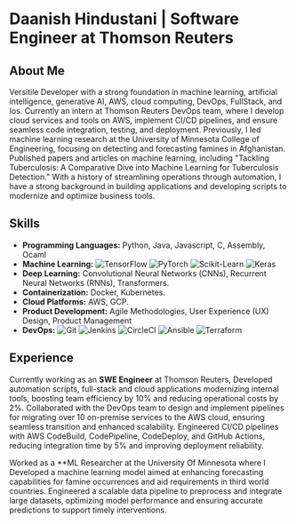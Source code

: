 # Daanish Hindustani | Software Engineer at Thomson Reuters

## About Me
Versitile Developer with a strong foundation in machine learning, artificial intelligence, generative AI, AWS, cloud computing, DevOps, FullStack, and Ios. Currently an intern at Thomson Reuters DevOps team, where I develop cloud services and tools on AWS, implement CI/CD pipelines, and ensure seamless code integration, testing, and deployment. Previously, I led machine learning research at the University of Minnesota College of Engineering, focusing on detecting and forecasting famines in Afghanistan. Published papers and articles on machine learning, including "Tackling Tuberculosis: A Comparative Dive into Machine Learning for Tuberculosis Detection." With a history of streamlining operations through automation, I have a strong background in building applications and developing scripts to modernize and optimize business tools.
## Skills
- **Programming Languages:** Python, Java, Javascript, C, Assembly, Ocaml
- **Machine Learning:** <img src="https://img.shields.io/badge/TensorFlow-FF6F00?style=flat&logo=tensorflow&logoColor=white" alt="TensorFlow" /> <img src="https://img.shields.io/badge/PyTorch-EE4C2C?style=flat&logo=pytorch&logoColor=white" alt="PyTorch" /> <img src="https://img.shields.io/badge/ScikitLearn-F7931E?style=flat&logo=scikit-learn&logoColor=white" alt="Scikit-Learn" /> <img src="https://img.shields.io/badge/Keras-D00000?style=flat&logo=keras&logoColor=white" alt="Keras" />
- **Deep Learning:** Convolutional Neural Networks (CNNs), Recurrent Neural Networks (RNNs), Transformers.
- **Containerization:** Docker, Kubernetes.
- **Cloud Platforms:** AWS, GCP.
- **Product Development:** Agile Methodologies, User Experience (UX) Design, Product Management
- **DevOps:** <img src="https://img.shields.io/badge/Git-F05032?style=flat&logo=git&logoColor=white" alt="Git" /> <img src="https://img.shields.io/badge/Jenkins-D24939?style=flat&logo=jenkins&logoColor=white" alt="Jenkins" /> <img src="https://img.shields.io/badge/CircleCI-343534?style=flat&logo=circleci&logoColor=white" alt="CircleCI" /> <img src="https://img.shields.io/badge/Ansible-EE0000?style=flat&logo=ansible&logoColor=white" alt="Ansible" /> <img src="https://img.shields.io/badge/Terraform-7B42BC?style=flat&logo=terraform&logoColor=white" alt="Terraform" />

## Experience
Currently working as an **SWE Engineer** at Thomson Reuters, Developed automation scripts, full-stack and cloud applications modernizing internal tools, boosting team efficiency by 10% and reducing operational costs by 2%.
Collaborated with the DevOps team to design and implement pipelines for migrating over 10 on-premise services to the AWS cloud, ensuring seamless transition and enhanced scalability.
Engineered CI/CD pipelines with AWS CodeBuild, CodePipeline, CodeDeploy, and GitHub Actions, reducing integration time by 5% and improving deployment reliability.

Worked as a **ML Researcher at the University Of Minnesota where I Developed a machine learning model aimed at enhancing forecasting capabilities for famine occurrences and aid requirements in third world countries.
Engineered a scalable data pipeline to preprocess and integrate large datasets, optimizing model performance and ensuring accurate predictions to support timely interventions. 


